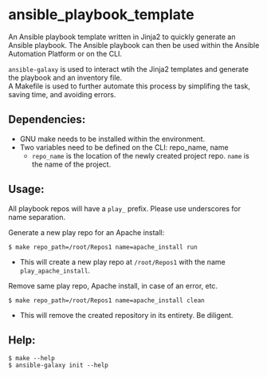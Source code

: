 # ansible_playbook_template
An Ansible playbook template written in Jinja2 to quickly generate an Ansible playbook.  The Ansible playbook can then be used 
within the Ansible Automation Platform or on the CLI.

`ansible-galaxy` is used to interact wtih the Jinja2 templates and generate the playbook and an inventory file.  
A Makefile is used to further automate this process by simplifing the task, saving time, and avoiding errors.

Dependencies:
---

- GNU make needs to be installed within the environment. 
- Two variables need to be defined on the CLI: repo_name, name
    - `repo_name` is the location of the newly created project repo.  `name` is the name of the project.

Usage:
---

All playbook repos will have a `play_` prefix.  Please use underscores for name separation.  

Generate a new play repo for an Apache install:

`$ make repo_path=/root/Repos1 name=apache_install run`

- This will create a new play repo at `/root/Repos1` with the name `play_apache_install`.

Remove same play repo, Apache install, in case of an error, etc. 

`$ make repo_path=/root/Repos1 name=apache_install clean `

- This will remove the created repository in its entirety.  Be diligent.

Help:
---

`$ make --help` \
`$ ansible-galaxy init --help`
